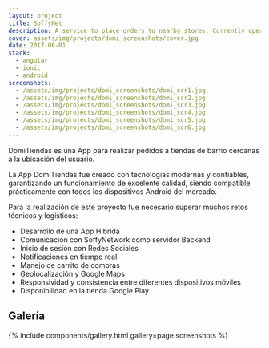 ```yaml
---
layout: project
title: SoffyNet
description: A service to place orders to nearby stores. Currently operating in Colombia
cover: assets/img/projects/domi_screenshots/cover.jpg
date: 2017-06-01
stack:
  - angular
  - ionic
  - android
screenshots:
  - /assets/img/projects/domi_screenshots/domi_scr1.jpg
  - /assets/img/projects/domi_screenshots/domi_scr2.jpg
  - /assets/img/projects/domi_screenshots/domi_scr3.jpg
  - /assets/img/projects/domi_screenshots/domi_scr4.jpg
  - /assets/img/projects/domi_screenshots/domi_scr5.jpg
  - /assets/img/projects/domi_screenshots/domi_scr6.jpg
---
```


DomiTiendas es una App para realizar pedidos a tiendas de barrio cercanas a la ubicación del usuario.

La App DomiTiendas fue creado con tecnologías modernas y confiables, garantizando un funcionamiento de excelente calidad, siendo compatible prácticamente con todos los dispositivos Android del mercado.

Para la realización de este proyecto fue necesario superar muchos retos técnicos y logísticos:

- Desarrollo de una App Híbrida
- Comunicación con SoffyNetwork como servidor Backend
- Inicio de sesión con Redes Sociales
- Notificaciones en tiempo real
- Manejo de carrito de compras
- Geolocalización y Google Maps
- Responsividad y consistencia entre diferentes dispositivos móviles
- Disponibilidad en la tienda Google Play

## Galería
{% include components/gallery.html gallery=page.screenshots %}